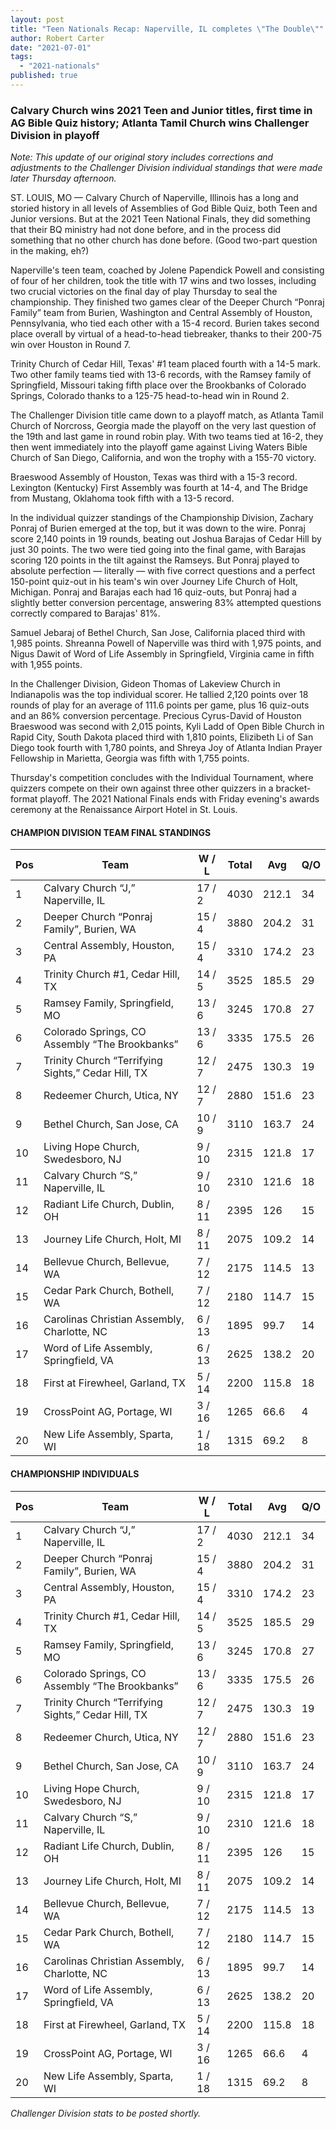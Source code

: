 ```yaml
---
layout: post
title: "Teen Nationals Recap: Naperville, IL completes \"The Double\""
author: Robert Carter
date: "2021-07-01"
tags: 
  - "2021-nationals"
published: true
---
```


### Calvary Church wins 2021 Teen and Junior titles, first time in AG Bible Quiz history; Atlanta Tamil Church wins Challenger Division in playoff

_Note: This update of our original story includes corrections and adjustments to the Challenger Division individual standings that were made later Thursday afternoon._

ST. LOUIS, MO — Calvary Church of Naperville, Illinois has a long and storied history in all levels of Assemblies of God Bible Quiz, both Teen and Junior versions. But at the 2021 Teen National Finals, they did something that their BQ ministry had not done before, and in the process did something that no other church has done before. (Good two-part question in the making, eh?)

Naperville's teen team, coached by Jolene Papendick Powell and consisting of four of her children, took the title with 17 wins and two losses, including two crucial victories on the final day of play Thursday to seal the championship. They finished two games clear of the Deeper Church “Ponraj Family” team from Burien, Washington and Central Assembly of Houston, Pennsylvania, who tied each other with a 15-4 record. Burien takes second place overall by virtual of a head-to-head tiebreaker, thanks to their 200-75 win over Houston in Round 7.

Trinity Church of Cedar Hill, Texas' #1 team placed fourth with a 14-5 mark. Two other family teams tied with 13-6 records, with the Ramsey family of Springfield, Missouri taking fifth place over the Brookbanks of Colorado Springs, Colorado thanks to a 125-75 head-to-head win in Round 2.

The Challenger Division title came down to a playoff match, as Atlanta Tamil Church of Norcross, Georgia made the playoff on the very last question of the 19th and last game in round robin play. With two teams tied at 16-2, they then went immediately into the playoff game against Living Waters Bible Church of San Diego, California, and won the trophy with a 155-70 victory.

Braeswood Assembly of Houston, Texas was third with a 15-3 record. Lexington (Kentucky) First Assembly was fourth at 14-4, and The Bridge from Mustang, Oklahoma took fifth with a 13-5 record.

In the individual quizzer standings of the Championship Division, Zachary Ponraj of Burien emerged at the top, but it was down to the wire. Ponraj score 2,140 points in 19 rounds, beating out Joshua Barajas of Cedar Hill by just 30 points. The two were tied going into the final game, with Barajas scoring 120 points in the tilt against the Ramseys. But Ponraj played to absolute perfection — literally — with five correct questions and a perfect 150-point quiz-out in his team's win over Journey Life Church of Holt, Michigan. Ponraj and Barajas each had 16 quiz-outs, but Ponraj had a slightly better conversion percentage, answering 83% attempted questions correctly compared to Barajas' 81%.

Samuel Jebaraj of Bethel Church, San Jose, California placed third with 1,985 points. Shreanna Powell of Naperville was third with 1,975 points, and Nigus Dawit of Word of Life Assembly in Springfield, Virginia came in fifth with 1,955 points.

In the Challenger Division, Gideon Thomas of Lakeview Church in Indianapolis was the top individual scorer. He tallied 2,120 points over 18 rounds of play for an average of 111.6 points per game, plus 16 quiz-outs and an 86% conversion percentage. Precious Cyrus-David of Houston Braeswood was second with 2,015 points, Kyli Ladd of Open Bible Church in Rapid City, South Dakota placed third with 1,810 points, Elizibeth Li of San Diego took fourth with 1,780 points, and Shreya Joy of Atlanta Indian Prayer Fellowship in Marietta, Georgia was fifth with 1,755 points.

Thursday's competition concludes with the Individual Tournament, where quizzers compete on their own against three other quizzers in a bracket-format playoff. The 2021 National Finals ends with Friday evening's awards ceremony at the Renaissance Airport Hotel in St. Louis.

#### CHAMPION DIVISION TEAM FINAL STANDINGS

| Pos | Team                                               | W / L  | Total | Avg   | Q/O |
| --- | -------------------------------------------------- | ------ | ----- | ----- | --- |
| 1   | Calvary Church “J,” Naperville, IL                 | 17 / 2 | 4030  | 212.1 | 34  |
| 2   | Deeper Church “Ponraj Family”, Burien, WA          | 15 / 4 | 3880  | 204.2 | 31  |
| 3   | Central Assembly, Houston, PA                      | 15 / 4 | 3310  | 174.2 | 23  |
| 4   | Trinity Church #1, Cedar Hill, TX                  | 14 / 5 | 3525  | 185.5 | 29  |
| 5   | Ramsey Family, Springfield, MO                     | 13 / 6 | 3245  | 170.8 | 27  |
| 6   | Colorado Springs, CO Assembly “The Brookbanks”     | 13 / 6 | 3335  | 175.5 | 26  |
| 7   | Trinity Church “Terrifying Sights,” Cedar Hill, TX | 12 / 7 | 2475  | 130.3 | 19  |
| 8   | Redeemer Church, Utica, NY                         | 12 / 7 | 2880  | 151.6 | 23  |
| 9   | Bethel Church, San Jose, CA                        | 10 / 9 | 3110  | 163.7 | 24  |
| 10  | Living Hope Church, Swedesboro, NJ                 | 9 / 10 | 2315  | 121.8 | 17  |
| 11  | Calvary Church “S,” Naperville, IL                 | 9 / 10 | 2310  | 121.6 | 18  |
| 12  | Radiant Life Church, Dublin, OH                    | 8 / 11 | 2395  | 126   | 15  |
| 13  | Journey Life Church, Holt, MI                      | 8 / 11 | 2075  | 109.2 | 14  |
| 14  | Bellevue Church, Bellevue, WA                      | 7 / 12 | 2175  | 114.5 | 13  |
| 15  | Cedar Park Church, Bothell, WA                     | 7 / 12 | 2180  | 114.7 | 15  |
| 16  | Carolinas Christian Assembly, Charlotte, NC        | 6 / 13 | 1895  | 99.7  | 14  |
| 17  | Word of Life Assembly, Springfield, VA             | 6 / 13 | 2625  | 138.2 | 20  |
| 18  | First at Firewheel, Garland, TX                    | 5 / 14 | 2200  | 115.8 | 18  |
| 19  | CrossPoint AG, Portage, WI                         | 3 / 16 | 1265  | 66.6  | 4   |
| 20  | New Life Assembly, Sparta, WI                      | 1 / 18 | 1315  | 69.2  | 8   |

#### CHAMPIONSHIP INDIVIDUALS

| Pos | Team                                               | W / L  | Total | Avg   | Q/O |
| --- | -------------------------------------------------- | ------ | ----- | ----- | --- |
| 1   | Calvary Church “J,” Naperville, IL                 | 17 / 2 | 4030  | 212.1 | 34  |
| 2   | Deeper Church “Ponraj Family”, Burien, WA          | 15 / 4 | 3880  | 204.2 | 31  |
| 3   | Central Assembly, Houston, PA                      | 15 / 4 | 3310  | 174.2 | 23  |
| 4   | Trinity Church #1, Cedar Hill, TX                  | 14 / 5 | 3525  | 185.5 | 29  |
| 5   | Ramsey Family, Springfield, MO                     | 13 / 6 | 3245  | 170.8 | 27  |
| 6   | Colorado Springs, CO Assembly “The Brookbanks”     | 13 / 6 | 3335  | 175.5 | 26  |
| 7   | Trinity Church “Terrifying Sights,” Cedar Hill, TX | 12 / 7 | 2475  | 130.3 | 19  |
| 8   | Redeemer Church, Utica, NY                         | 12 / 7 | 2880  | 151.6 | 23  |
| 9   | Bethel Church, San Jose, CA                        | 10 / 9 | 3110  | 163.7 | 24  |
| 10  | Living Hope Church, Swedesboro, NJ                 | 9 / 10 | 2315  | 121.8 | 17  |
| 11  | Calvary Church “S,” Naperville, IL                 | 9 / 10 | 2310  | 121.6 | 18  |
| 12  | Radiant Life Church, Dublin, OH                    | 8 / 11 | 2395  | 126   | 15  |
| 13  | Journey Life Church, Holt, MI                      | 8 / 11 | 2075  | 109.2 | 14  |
| 14  | Bellevue Church, Bellevue, WA                      | 7 / 12 | 2175  | 114.5 | 13  |
| 15  | Cedar Park Church, Bothell, WA                     | 7 / 12 | 2180  | 114.7 | 15  |
| 16  | Carolinas Christian Assembly, Charlotte, NC        | 6 / 13 | 1895  | 99.7  | 14  |
| 17  | Word of Life Assembly, Springfield, VA             | 6 / 13 | 2625  | 138.2 | 20  |
| 18  | First at Firewheel, Garland, TX                    | 5 / 14 | 2200  | 115.8 | 18  |
| 19  | CrossPoint AG, Portage, WI                         | 3 / 16 | 1265  | 66.6  | 4   |
| 20  | New Life Assembly, Sparta, WI                      | 1 / 18 | 1315  | 69.2  | 8   |

_Challenger Division stats to be posted shortly._
